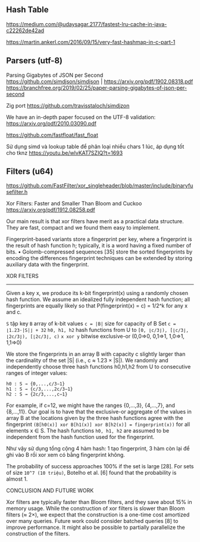## Hash Table

https://medium.com/@udaysagar.2177/fastest-lru-cache-in-java-c22262de42ad

https://martin.ankerl.com/2016/09/15/very-fast-hashmap-in-c-part-1


## Parsers (utf-8)

Parsing Gigabytes of JSON per Second
https://github.com/simdjson/simdjson | https://arxiv.org/pdf/1902.08318.pdf
https://branchfree.org/2019/02/25/paper-parsing-gigabytes-of-json-per-second

Zig port https://github.com/travisstaloch/simdjzon

We have an in-depth paper focused on the UTF-8 validation:
https://arxiv.org/pdf/2010.03090.pdf

https://github.com/fastfloat/fast_float

Sử dụng simd và lookup table để phân loại nhiều chars 1 lúc, áp dụng tốt cho tknz
https://youtu.be/wlvKAT7SZIQ?t=1693


## Filters (u64)
https://github.com/FastFilter/xor_singleheader/blob/master/include/binaryfusefilter.h

Xor Filters: Faster and Smaller Than Bloom and Cuckoo
https://arxiv.org/pdf/1912.08258.pdf

Our main result is that xor filters have merit as a practical data structure. They are fast, compact and we found them easy to implement.

Fingerprint-based variants store a fingerprint per key, where a fingerprint is the result of hash function h; typically, it is a word having a fixed number of bits. 
• Golomb-compressed sequences [35] store the sorted fingerprints by encoding the differences
fingerprint techniques can be extended by storing auxiliary data with the fingerprint.

XOR FILTERS
- - - - - -

Given a key x, we produce its k-bit fingerprint(x) using a randomly chosen hash function. We assume an idealized fully independent hash function; all fingerprints are equally likely so that P(fingerprint(x) = c) = 1/2^k for any x and c.

`S` tập key
`B` array of k-bit values
`c = |B|` size for capacity of B
Set `c = ⌊1.23·|S|⌋ + 32`
`h0, h1, h2` hash functions from U to `[0, ⌊c/3⌋), [⌊c/3⌋, ⌊2c/3⌋), [⌊2c/3⌋, c)`
`x xor y` bitwise exclusive-or (0,0=>0, 0,1=>1, 1,0=>1, 1,1=>0)

We store the fingerprints in an array B with capacity c slightly larger than the cardinality of the set |S| (i.e., c ≈ 1.23 × |S|). We randomly and independently choose three hash functions h0,h1,h2 from U to consecutive ranges of integer values:

	h0 : S → {0,...,c/3−1}
	h1 : S → {c/3,...,2c/3−1}
	h2 : S → {2c/3,...,c−1}

For example, if c=12, we might have the ranges {0,...,3}, {4,...,7}, and {8,...,11}. Our goal is to have that the exclusive-or aggregate of the values in array B at the locations given by the three hash functions agree with the fingerprint `(B[h0(x)] xor B[h1(x)] xor B[h2(x)] = fingerprint(x))` for all elements x ∈ S. The hash functions `h0, h1, h2` are assumed to be independent from the hash function used for the fingerprint.

Như vậy sử dụng tổng cộng 4 hàm hash: 1 tạo fingerprint, 3 hàm còn lại để ghi vào B rồi xor xem có bằng fingerprint không.

The probability of success approaches 100% if the set is large [28]. For sets of size `10^7 (10 triệu)`, Botelho et al. [6] found that the probability is almost 1.


CONCLUSION AND FUTURE WORK

Xor filters are typically faster than Bloom filters, and they save about 15% in memory usage. While the construction of xor filters is slower than Bloom filters (≈ 2×), we expect that the construction is a one-time cost amortized over many queries. Future work could consider batched queries [8] to improve performance. It might also be possible to partially parallelize the construction of the filters.

